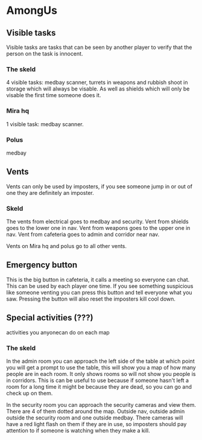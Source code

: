 # AmongUs

## Visible tasks

Visible tasks are tasks that can be seen by another player to verify that the person on the task is innocent.

### The skeld

4 visible tasks: medbay scanner, turrets in weapons and rubbish shoot in storage which will always be visable. As well as shields which will only be visable the first time someone does it.

### Mira hq

1 visible task: medbay scanner.

### Polus

medbay

## Vents

Vents can only be used by imposters, if you see someone jump in or out of one they are definitely an imposter.

### Skeld

The vents from electrical goes to medbay and security.
Vent from shields goes to the lower one in nav.
Vent from weapons goes to the upper one in nav.
Vent from cafeteria goes to admin and corridor near nav.

Vents on Mira hq and polus go to all other vents.

## Emergency button

This is the big button in cafeteria, it calls a meeting so everyone can chat.
This can be used by each player one time.
If you see something suspicious like someone venting you can press this button and tell everyone what you saw.
Pressing the button will also reset the imposters kill cool down.

## Special activities (???)

activities you anyonecan do on each map

### The skeld

In the admin room you can approach the left side of the table at which point you will get a prompt to use the table, this will show you a map of how many people are in each room. It only shows rooms so will not show you people is in corridors. This is can be useful to use because if someone hasn't left a room for a long time it might be because they are dead, so you can go and check up on them.

In the security room you can approach the security cameras and view them. There are 4 of them dotted around the map.
Outside nav, outside admin outside the security room and one outside medbay.
There cameras will have a red light flash on them if they are in use, so imposters should pay attention to if someone is watching when they make a kill.

